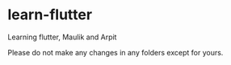 # learn-flutter
Learning flutter, Maulik and Arpit


Please do not make any changes in any folders except for yours. 